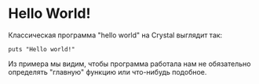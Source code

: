 # Hello World!

Классическая программа "hello world" на Crystal выглядит так:

```crystal
puts "Hello world!"
```

Из примера мы видим, чтобы программа работала нам не обязательно определять "главную" функцию или что-нибудь подобное.
